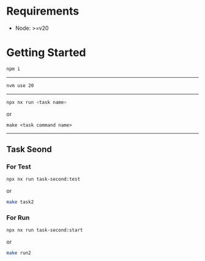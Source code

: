 # Requirements

- Node: >=v20

# Getting Started

```bash
npm i
```
---
```bash
nvm use 20
```
----
```bash
npx nx run <task name>
```

or

```
make <task command name>
```
----

## Task Seond

### For Test

```bash
npx nx run task-second:test
```

or

```bash
make task2
```

### For Run

```bash
npx nx run task-second:start
```

or

```bash
make run2
```
